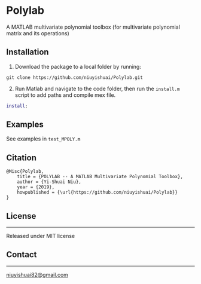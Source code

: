 # Polylab
A MATLAB multivariate polynomial toolbox (for multivariate polynomial matrix and its operations)

## Installation
  1. Download the package to a local folder by running:
```console
git clone https://github.com/niuyishuai/Polylab.git
```
  2. Run Matlab and navigate to the code folder, then run the `install.m` script to add paths and compile mex file.
```matlab
install;
```

## Examples
  See examples in `test_MPOLY.m`

## Citation

```
@Misc{Polylab,
	title = {POLYLAB -- A MATLAB Multivariate Polynomial Toolbox},
	author = {Yi-Shuai Niu},	
	year = {2019},
	howpublished = {\url{https://github.com/niuyishuai/Polylab}}
}
```

## License
-------
Released under MIT license

## Contact
-------
niuyishuai82@gmail.com
